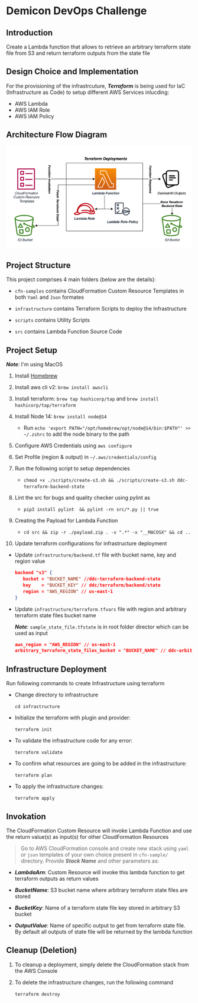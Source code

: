 # Demicon DevOps Challenge

## Introduction

Create a Lambda function that allows to retrieve an arbitrary terraform state file from S3 and return terraform outputs from the state file

## Design Choice and Implementation

For the provisioning of the infrastrcuture, ***Terraform*** is being used for IaC (Infrastructure as Code) to setup different AWS Services inlucding:

* AWS Lambda
* AWS IAM Role
* AWS IAM Policy

## Architecture Flow Diagram

![Architecture](ddc-architecture-diagram.png)

## Project Structure

This project comprises 4 main folders (below are the details):

- `cfn-samples` contains CloudFormation Custom Resource Templates in both `Yaml` and `Json` formates
    
- `infrastructure` contains Terraform Scripts to deploy the Infrastructure

- `scripts` contains Utility Scripts

- `src` contains Lambda Function Source Code

## Project Setup

***Note***: I'm using MacOS

1. Install [Homebrew](https://brew.sh/)

2. Install aws cli v2: `brew install awscli`

3. Install terraform: `brew tap hashicorp/tap` and `brew install hashicorp/tap/terraform`

4. Install Node 14: `brew install node@14`
   * Run `echo 'export PATH="/opt/homebrew/opt/node@14/bin:$PATH"' >> ~/.zshrc` to add the node binary to the path

5. Configure AWS Credentials using `aws configure`

6. Set Profile (region & output) in `~/.aws/credentials/config`

7. Run the following script to setup dependencies

   * `chmod +x ./scripts/create-s3.sh && ./scripts/create-s3.sh ddc-terraform-backend-state`

8. Lint the src for bugs and quality checker using pylint as

   * `pip3 install pylint  && pylint -rn src/*.py || true`

9. Creating the Payload for Lambda Function

   * `cd src && zip -r ./payload.zip . -x ".*" -x "__MACOSX" && cd ..`

10. Update terraform configurations for infrastructure deployment

- Update `infrastructure/backend.tf` file with bucket name, key and region value
   ```json
   backend "s3" {
      bucket = "BUCKET_NAME" //ddc-terraform-backend-state
      key    = "BUCKET_KEY" // ddc/terraform/backend/state
      region = "AWS_REGION" // us-east-1
   }
   ```
- Update `infrastructure/terraform.tfvars` file with region and arbitrary terraform state files bucket name

   ***Note***: `sample_state_file.tfstate` is in root folder director which can be used as input
   ```json
   aws_region = "AWS_REGION" // us-east-1
   arbitrary_terraform_state_files_bucket = "BUCKET_NAME" // ddc-arbitrary-terraform-state-files
   ```

## Infrastructure Deployment

Run following commands to create Infrastructure using terraform 

- Change directory to infrastructure

   `cd infrastructure`

- Initialize the terraform with plugin and provider: 

   `terraform init`

- To validate the infrastructure code for any error:

   `terraform validate`

- To confirm what resources are going to be added in the infrastructure:

   `terraform plan`

- To apply the infrastructure changes:
   
   `terraform apply`

## Invokation

The CloudFormation Custom Resource will invoke Lambda Function and use the return value(s) as input(s) for other CloudFormation Resources

> Go to AWS CloudFormation console and create new stack using `yaml` or `json` templates of your own choice present in `cfn-sample/` directory. Provide ***Stack Name*** and other parameters as:

- ***LambdaArn***:
  Custom Resource will invoke this lambda function to get terraform outputs as return values
  
- ***BucketName***:
  S3 bucket name where arbitrary terraform state files are stored
  
- ***BucketKey***:
  Name of a terraform state file key stored in arbitrary S3 bucket

- ***OutputValue***:
  Name of specific output to get from terraform state file. By default all outputs of state file will be returned by the lambda function
  
## Cleanup (Deletion)

1. To cleanup a deployment, simply delete the CloudFormation stack from the AWS Console

2. To delete the infrastructure changes, run the following command

   `terraform destroy`

